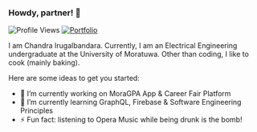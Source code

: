 ### Howdy, partner! 👋
![Profile Views](https://komarev.com/ghpvc/?username=chandralegend&color=brightgreen)
[![Portfolio](https://img.shields.io/badge/Visit-Portfolio-blueviolet)](http://chandralegend.me/)

I am Chandra Irugalbandara. Currently, I am an Electrical Engineering undergraduate at the University of Moratuwa. Other than coding, I like to cook (mainly baking).

Here are some ideas to get you started:

- 🔭 I’m currently working on MoraGPA App & Career Fair Platform
- 🌱 I’m currently learning GraphQL, Firebase & Software Engineering Principles
- ⚡ Fun fact: listening to Opera Music while being drunk is the bomb!
<!--
**chandralegend/chandralegend** is a ✨ _special_ ✨ repository because its `README.md` (this file) appears on your GitHub profile.

Here are some ideas to get you started:

- 🔭 I’m currently working on ...
- 🌱 I’m currently learning ...
- 👯 I’m looking to collaborate on ...
- 🤔 I’m looking for help with ...
- 💬 Ask me about ...
- 📫 How to reach me: ...
- 😄 Pronouns: ...
- ⚡ Fun fact: ...
-->

